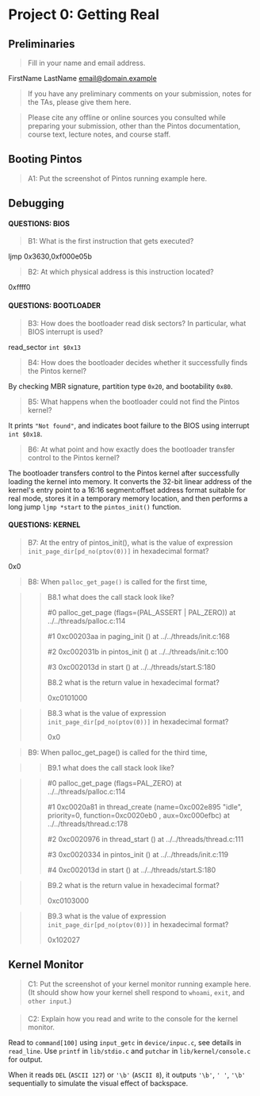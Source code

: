 # Project 0: Getting Real

## Preliminaries

>Fill in your name and email address.

FirstName LastName <email@domain.example>

>If you have any preliminary comments on your submission, notes for the TAs, please give them here.



>Please cite any offline or online sources you consulted while preparing your submission, other than the Pintos documentation, course text, lecture notes, and course staff.



## Booting Pintos

>A1: Put the screenshot of Pintos running example here.



## Debugging

#### QUESTIONS: BIOS 

>B1: What is the first instruction that gets executed?

ljmp   $0x3630,$0xf000e05b

>B2: At which physical address is this instruction located?

0xffff0



#### QUESTIONS: BOOTLOADER

>B3: How does the bootloader read disk sectors? In particular, what BIOS interrupt is used?

read_sector `int $0x13`

>B4: How does the bootloader decides whether it successfully finds the Pintos kernel?

By checking MBR signature, partition type `0x20`, and bootability `0x80`.

>B5: What happens when the bootloader could not find the Pintos kernel?

It prints `"Not found"`, and indicates boot failure to the BIOS using interrupt `int $0x18`.

>B6: At what point and how exactly does the bootloader transfer control to the Pintos kernel?

The bootloader transfers control to the Pintos kernel after successfully loading the kernel into memory. It converts the 32-bit linear address of the kernel's entry point to a 16:16 segment:offset address format suitable for real mode, stores it in a temporary memory location, and then performs a long jump `ljmp *start` to the `pintos_init()` function.

#### QUESTIONS: KERNEL

>B7: At the entry of pintos_init(), what is the value of expression `init_page_dir[pd_no(ptov(0))]` in hexadecimal format?

0x0

>B8: When `palloc_get_page()` is called for the first time,

>> B8.1 what does the call stack look like?
>>
>> #0  palloc_get_page (flags=(PAL_ASSERT | PAL_ZERO)) at ../../threads/palloc.c:114
>>
>> #1  0xc00203aa in paging_init () at ../../threads/init.c:168
>>
>> #2  0xc002031b in pintos_init () at ../../threads/init.c:100
>>
>> #3  0xc002013d in start () at ../../threads/start.S:180
>>
>> B8.2 what is the return value in hexadecimal format?
>>
>> 0xc0101000

>> B8.3 what is the value of expression `init_page_dir[pd_no(ptov(0))]` in hexadecimal format?
>>
>> 0x0



>B9: When palloc_get_page() is called for the third time,

>> B9.1 what does the call stack look like?
>>

>> #0  palloc_get_page (flags=PAL_ZERO) at ../../threads/palloc.c:114
>>
>> #1  0xc0020a81 in thread_create (name=0xc002e895 "idle", priority=0, function=0xc0020eb0 <idle>, aux=0xc000efbc) at ../../threads/thread.c:178
>>
>> #2  0xc0020976 in thread_start () at ../../threads/thread.c:111
>>
>> #3  0xc0020334 in pintos_init () at ../../threads/init.c:119
>>
>> #4  0xc002013d in start () at ../../threads/start.S:180

>> B9.2 what is the return value in hexadecimal format?
>>
>> 0xc0103000

>> B9.3 what is the value of expression `init_page_dir[pd_no(ptov(0))]` in hexadecimal format?
>>
>> 0x102027



## Kernel Monitor

>C1: Put the screenshot of your kernel monitor running example here. (It should show how your kernel shell respond to `whoami`, `exit`, and `other input`.)

#### 

>C2: Explain how you read and write to the console for the kernel monitor.

Read to `command[100]` using `input_getc` in `device/inpuc.c`, see details in `read_line`. Use `printf` in `lib/stdio.c` and `putchar` in `lib/kernel/console.c` for output.

When it reads `DEL` (`ASCII 127`) or `'\b'` (`ASCII 8`), it outputs `'\b'`, `' '`, `'\b'` sequentially to simulate the visual effect of backspace.